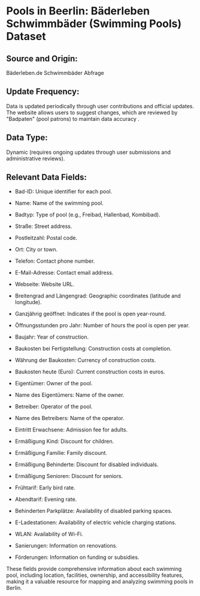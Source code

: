 # Pools in Beerlin: Bäderleben Schwimmbäder (Swimming Pools) Dataset

## Source and Origin:
Bäderleben.de Schwimmbäder Abfrage

## Update Frequency: 
Data is updated periodically through user contributions and official updates. 
The website allows users to suggest changes, which are reviewed by "Badpaten" (pool patrons) to maintain data accuracy .

## Data Type: 
Dynamic (requires ongoing updates through user submissions and administrative reviews).

## Relevant Data Fields:

- Bad-ID: Unique identifier for each pool.

- Name: Name of the swimming pool.

- Badtyp: Type of pool (e.g., Freibad, Hallenbad, Kombibad).

- Straße: Street address.

- Postleitzahl: Postal code.

- Ort: City or town.

- Telefon: Contact phone number.

- E-Mail-Adresse: Contact email address.

- Webseite: Website URL.

- Breitengrad and Längengrad: Geographic coordinates (latitude and longitude).

- Ganzjährig geöffnet: Indicates if the pool is open year-round.

- Öffnungsstunden pro Jahr: Number of hours the pool is open per year.

- Baujahr: Year of construction.

- Baukosten bei Fertigstellung: Construction costs at completion.

- Währung der Baukosten: Currency of construction costs.

- Baukosten heute (Euro): Current construction costs in euros.

- Eigentümer: Owner of the pool.

- Name des Eigentümers: Name of the owner.

- Betreiber: Operator of the pool.

- Name des Betreibers: Name of the operator.

- Eintritt Erwachsene: Admission fee for adults.

- Ermäßigung Kind: Discount for children.

- Ermäßigung Familie: Family discount.

- Ermäßigung Behinderte: Discount for disabled individuals.

- Ermäßigung Senioren: Discount for seniors.

- Frühtarif: Early bird rate.

- Abendtarif: Evening rate.

- Behinderten Parkplätze: Availability of disabled parking spaces.

- E-Ladestationen: Availability of electric vehicle charging stations.

- WLAN: Availability of Wi-Fi.

- Sanierungen: Information on renovations.

- Förderungen: Information on funding or subsidies.


These fields provide comprehensive information about each swimming pool, including location, facilities, ownership, and accessibility features, making it a valuable resource for mapping and analyzing swimming pools in Berlin.

